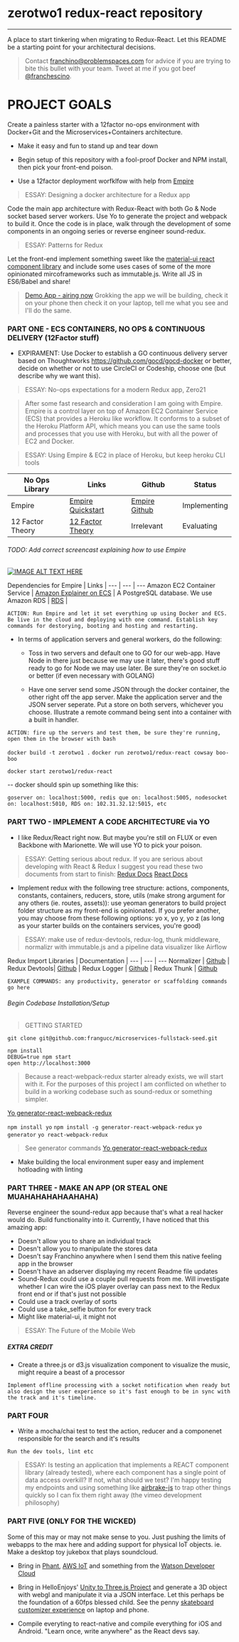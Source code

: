 # zerotwo1 redux-react repository
-------

A place to start tinkering when migrating to Redux-React. Let this README be a starting point for your architectural decisions.

> Contact <franchino@problemspaces.com> for advice if you are trying to bite this bullet with your team. Tweet at me if you got beef [@franchescino](https://twitter.com/franchescino).

# PROJECT GOALS

Create a painless starter with a 12factor no-ops environment with Docker+Git and the Microservices+Containers architecture.

+ Make it easy and fun to stand up and tear down

+ Begin setup of this repository with a fool-proof Docker and NPM install, then pick your front-end poison.

+ Use a 12factor deployment worfklfow with help from [Empire](https://github.com/remind101/empire)

> ESSAY: Designing a docker architecture for a Redux app

Code the main app architecture with Redux-React with both Go & Node socket based server workers. Use Yo to generate the project and webpack to build it. Once the code is in place, walk through the development of some components in an ongoing series or reverse engineer sound-redux.

> ESSAY: Patterns for Redux

Let the front-end implement something sweet like the [material-ui react component library](http://www.material-ui.com/#/components/app-bar) and include some uses cases of some of the more opinionated mircoframeworks such as immutable.js. Write all JS in ES6/Babel and share!

> [Demo App - airing now](http://3db5fb2b.ngrok.com)
> Grokking the app we will be building, check it on your phone then check it on your laptop, tell me what you see and I'll do the same.

### PART ONE - ECS CONTAINERS, NO OPS & CONTINUOUS DELIVERY (12Factor stuff)

+ EXPIRAMENT: Use Docker to establish a GO continuous delivery server based on Thoughtworks https://github.com/gocd/gocd-docker or better, decide on whether or not to use CircleCI or Codeship, choose one (but describe why we want this).

> ESSAY: No-ops expectations for a modern Redux app, Zero21

> After some fast research and consideration I am going with Empire. Empire is a control layer on top of Amazon EC2 Container Service (ECS) that provides a Heroku like workflow. It conforms to a subset of the Heroku Platform API, which means you can use the same tools and processes that you use with Heroku, but with all the power of EC2 and Docker.

> ESSAY: Using Empire & EC2 in place of Heroku, but keep heroku CLI tools

No Ops Library | Links | Github | Status
--- | --- | --- | ---
Empire | [Empire Quickstart](http://empire.readthedocs.org/en/latest/) | [Empire Github](https://github.com/remind101/empire) | Implementing
12 Factor Theory | [12 Factor Theory](http://12factor.net/) | Irrelevant | Evaluating

###### TODO: Add correct screencast explaining how to use Empire

[![IMAGE ALT TEXT HERE](http://img.youtube.com/vi/pFC5Tp-QYjk/0.jpg)](http://www.youtube.com/watch?v=pFC5Tp-QYjk)

Dependencies for Empire | Links |
--- | --- | ---
Amazon EC2 Container Service | [Amazon Explainer on ECS](http://aws.amazon.com/ecs/) |
A PostgreSQL database. We use Amazon RDS | [RDS](http://aws.amazon.com/rds/postgresql/) |


``` ACTION: Run Empire and let it set everything up using Docker and ECS. Be live in the cloud and deploying with one command. Establish key commands for destorying, booting and hosting and restarting. ```

+ In terms of application servers and general workers, do the following:

	- Toss in two servers and default one to GO for our web-app. Have Node in there just because we may use it later, there's good stuff ready to go for Node we may use later. Be sure they're on socket.io or better (if even necessary with GOLANG)

	- Have one server send some JSON through the docker container, the other right off the app server. Make the application server and the JSON server seperate. Put a store on both servers, whichever you choose. Illustrate a remote command being sent into a container with a built in handler.


``` ACTION: fire up the servers and test them, be sure they're running, open them in the browser with bash ```

``` docker build -t zerotwo1 . ```
``` docker run zerotwo1/redux-react cowsay boo-boo ```

``` docker start zerotwo1/redux-react ```

-- docker should spin up something like this:

``` goserver on: localhost:5000, redis que on: localhost:5005, nodesocket on: localhost:5010, RDS on: 102.31.32.12:5015, etc ```

### PART TWO - IMPLEMENT A CODE ARCHITECTURE via YO
+ I like Redux/React right now. But maybe you're still on FLUX or even Backbone with Marionette. We will use YO to pick your poison.

> ESSAY: Getting serious about redux. If you are serious about developing with React & Redux I suggest you read these two documents from start to finish:
[Redux Docs](http://rackt.org/redux/)
[React Docs](https://facebook.github.io/react/docs/getting-started.html)

+ Implement redux with the following tree structure: actions, components, constants, containers, reducers, store, utils (make strong argument for any others (ie. routes, assets)): use yeoman generators to build project folder structure as my front-end is opinionated. If you prefer another, you may choose from these following options: yo x, yo y, yo z (as long as your starter builds on the containers services, you're good)

> ESSAY: make use of redux-devtools, redux-log, thunk middleware, normalizr with immutable.js and a pipeline data visualizer like Airflow

Redux Import Libraries | Documentation |
--- | --- | ---
Normalizer | [Github](https://github.com/gaearon/normalizr) |
Redux Devtools| [Github](https://github.com/gaearon/redux-devtools) |
Redux Logger | [Github](https://github.com/fcomb/redux-logger) |
Redux Thunk | [Github](https://github.com/gaearon/redux-thunk)

``` EXAMPLE COMMANDS: any productivity, generator or scaffolding commands go here ```

###### Begin Codebase Installation/Setup
> GETTING STARTED

``` git clone git@github.com:frangucc/microservices-fullstack-seed.git ```

```
npm install
DEBUG=true npm start
open http://localhost:3000
```

> Because a react-webpack-redux starter already exists, we will start with it. For the purposes of this project I am conflicted on whether to build in a working codebase such as sound-redux or something simpler.

[Yo generator-react-webpack-redux](https://github.com/stylesuxx/generator-react-webpack-redux)

``` npm install yo ```
``` npm install -g generator-react-webpack-redux ```
``` yo generator ```
``` yo react-webpack-redux ```

> See generator commands [Yo generator-react-webpack-redux](https://github.com/stylesuxx/generator-react-webpack-redux)

- Make building the local environment super easy and implement hotloading with linting

### PART THREE - MAKE AN APP (OR STEAL ONE MUAHAHAHAHAAHAHA)
Reverse engineer the sound-redux app because that's what a real hacker would do. Build functionality into it. Currently, I have noticed that this amazing app:

- Doesn't allow you to share an individual track
- Doesn't allow you to manipulate the stores data
- Doesn't say Franchino anywhere when I send them this native feeling app in the browser
- Doesn't have an adserver displaying my recent Readme file updates
- Sound-Redux could use a couple pull requests from me. Will investigate whether I can wire the iOS player overlay can pass next to the Redux front end or if that's just not possible
- Could use a track overlay of sorts
- Could use a take_selfie button for every track
- Might like material-ui, it might not

> ESSAY: The Future of the Mobile Web

##### EXTRA CREDIT

- Create a three.js or d3.js visualization component to visualize the music, might require a beast of a processor

``` Implement offline processing with a socket notification when ready but also design the user experience so it's fast enough to be in sync with the track and it's timeline. ```

### PART FOUR

+ Write a mocha/chai test to test the action, reducer and a componenet responsible for the search and it's results

``` Run the dev tools, lint etc ```

> ESSAY: Is testing an application that implements a REACT component library (already tested), where each component has a single point of data access overkill? If not, what should we test? I'm happy testing my endpoints and using something like [airbrake-js](https://github.com/airbrake/airbrake-js) to trap other things quickly so I can fix them right away (the vimeo development philosophy)

### PART FIVE (ONLY FOR THE WICKED)

Some of this may or may not make sense to you. Just pushing the limits of webapps to the max here and adding support for physical IoT objects. ie. Make a desktop toy jukebox that plays soundcloud.

- Bring in [Phant](https://github.com/sparkfun/phant), [AWS IoT](https://github.com/aws/aws-iot-device-sdk-js) and something from the [Watson Developer Cloud](https://github.com/watson-developer-cloud)

- Bring in HelloEnjoys' [Unity to Three.js Project](helloenjoy.com/2013/from-unity-to-three-js/) and generate a 3D object with webgl and manipulate it via a JSON interface. Let this perhaps be the foundation of a 60fps blessed child. See the penny [skateboard customizer experience](http://customiser.pennyskateboards.com/us/) on laptop and phone.

- Compile everyting to react-native and compile everything for iOS and Android. "Learn once, write anywhere" as the React devs say.

